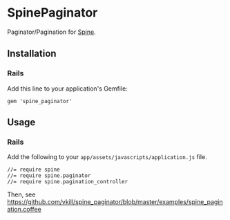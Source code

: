 # SpinePaginator

Paginator/Pagination for [Spine](https://github.com/spine/spine).


## Installation

### Rails

Add this line to your application's Gemfile:

    gem 'spine_paginator'


## Usage

### Rails

Add the following to your `app/assets/javascripts/application.js` file.

    //= require spine
    //= require spine.paginator
    //= require spine.pagination_controller

Then, see https://github.com/vkill/spine_paginator/blob/master/examples/spine_pagination.coffee


